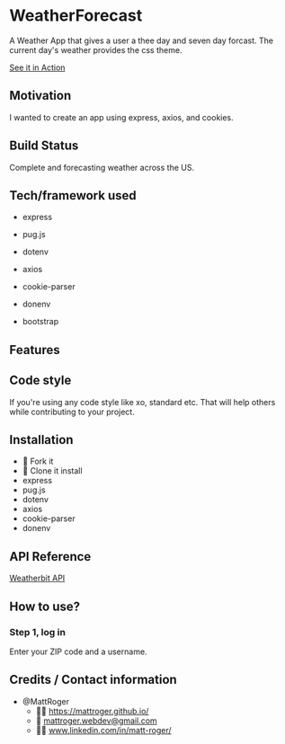 # WeatherForecast
A Weather App that gives a user a thee day and seven day forcast. The current day's weather provides the css theme.

[See it in Action](https://matt-rogers-weather-app.herokuapp.com/hello)

## Motivation
I wanted to create an app using express, axios, and cookies.

## Build Status
Complete and forecasting weather across the US.

## Tech/framework used
* express
* pug.js
* dotenv
* axios
* cookie-parser
* donenv

* bootstrap

## Features

## Code style
If you're using any code style like xo, standard etc. That will help others while contributing to your project. 


## Installation
* :trident: Fork it
* :sheep: Clone it
install 
* express
* pug.js
* dotenv
* axios
* cookie-parser
* donenv


## API Reference
[Weatherbit API](https://www.weatherbit.io/)

## How to use?

### Step 1, log in
Enter your ZIP code and a username.


## Credits / Contact information
* @MattRoger 
  * :man_office_worker: https://mattroger.github.io/
  * :e-mail: mattroger.webdev@gmail.com
  * :man_office_worker: www.linkedin.com/in/matt-roger/

